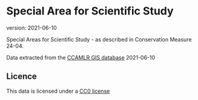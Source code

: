 # Special Area for Scientific Study

version: 2021-06-10

Special Areas for Scientific Study - as described in Conservation Measure 24-04.

Data extracted from the [CCAMLR GIS database](https://gis.ccamlr.org/) 2021-06-10

## Licence

This data is licensed under a [CC0 license](/LICENSE.md)

